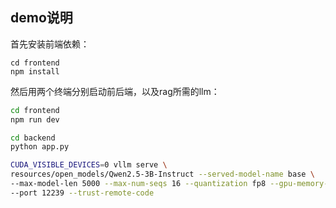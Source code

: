 ## demo说明

首先安装前端依赖：
```
cd frontend
npm install
```

然后用两个终端分别启动前后端，以及rag所需的llm：

```bash
cd frontend
npm run dev
```

```bash
cd backend
python app.py
```

```bash
CUDA_VISIBLE_DEVICES=0 vllm serve \
resources/open_models/Qwen2.5-3B-Instruct --served-model-name base \
--max-model-len 5000 --max-num-seqs 16 --quantization fp8 --gpu-memory-utilization 0.25 \
--port 12239 --trust-remote-code
```